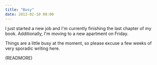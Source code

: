 ```yaml
---
title: "Busy"
date: 2013-02-10 00:00
---
```


I just started a new job and I'm currently finishing the last chapter of my book. Additionally, I'm moving to a new apartment on Friday.

Things are a little busy at the moment, so please excuse a few weeks of very sporadic writing here.

(READMORE)
